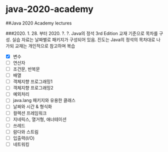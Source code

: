 # java-2020-academy

##Java 2020 Academy lectures

###2020. 1. 28. 부터 2020. ?. ?.
Java의 정석 3rd Edition 교재 기준으로 목차를 구성.
실습 자료는 날짜별로 패키지가 구성되어 있음.
진도는 Java의 정석의 목차대로 나가되 교재는 개인적으로 참고하며 복습

- [x] 변수
- [ ] 연산자
- [ ] 조건문, 반복문
- [ ] 배열
- [ ] 객체지향 프로그래밍1
- [ ] 객체지향 프로그래밍2
- [ ] 예외처리
- [ ] java.lang 패키지와 유용한 클래스
- [ ] 날짜와 시간 & 형식화
- [ ] 컬렉션 프레임워크
- [ ] 지네릭스, 열거형, 애너테이션
- [ ] 쓰레드
- [ ] 람다와 스트림
- [ ] 입출력(I/O)
- [ ] 네트워킹
